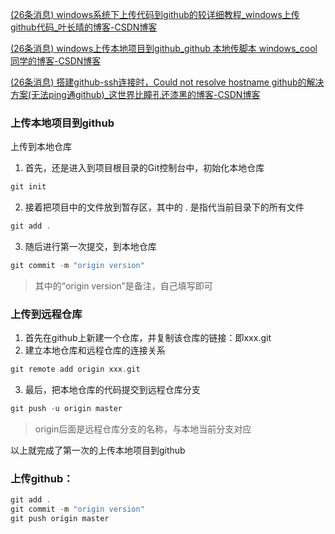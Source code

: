 

[(26条消息) windows系统下上传代码到github的较详细教程_windows上传github代码_叶长晴的博客-CSDN博客](https://blog.csdn.net/weixin_44017406/article/details/129906172)

[(26条消息) windows上传本地项目到github_github 本地传脚本 windows_cool同学的博客-CSDN博客](https://blog.csdn.net/qq_40466537/article/details/128170063)

[(26条消息) 搭建github-ssh连接时，Could not resolve hostname github的解决方案(无法ping通github)_这世界比瞳孔还漆黑的博客-CSDN博客](https://blog.csdn.net/Hacker_MAI/article/details/123270836)

### 上传本地项目到github

上传到本地仓库

1. 首先，还是进入到项目根目录的Git控制台中，初始化本地仓库

```c
git init
```

2. 接着把项目中的文件放到暂存区，其中的 . 是指代当前目录下的所有文件

```c
git add .
```

3. 随后进行第一次提交，到本地仓库

```c
git commit -m "origin version"
```

> 其中的“origin version”是备注，自己填写即可

### 上传到远程仓库

1. 首先在github上新建一个仓库，并复制该仓库的链接：即xxx.git
2. 建立本地仓库和远程仓库的连接关系

```c
git remote add origin xxx.git
```

3. 最后，把本地仓库的代码提交到远程仓库分支

```c
git push -u origin master
```

> origin后面是远程仓库分支的名称，与本地当前分支对应

以上就完成了第一次的上传本地项目到github

### 上传github：

```c
git add .
git commit -m "origin version"
git push origin master
```

